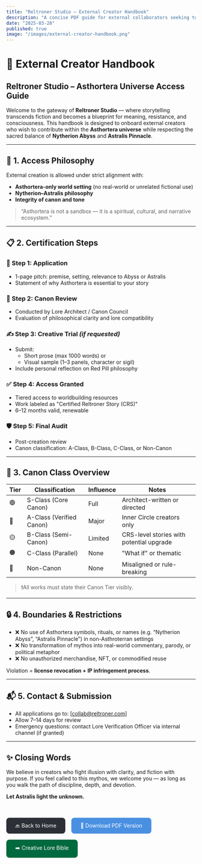 ```yaml
---
title: "Reltroner Studio – External Creator Handbook"
description: "A concise PDF guide for external collaborators seeking to contribute within the Asthortera universe under Reltroner Studio."
date: "2025-03-28"
published: true
image: "/images/external-creator-handbook.png"
---
```


# 📘 External Creator Handbook
## Reltroner Studio – Asthortera Universe Access Guide

Welcome to the gateway of **Reltroner Studio** — where storytelling transcends fiction and becomes a blueprint for meaning, resistance, and consciousness. This handbook is designed to onboard external creators who wish to contribute within the **Asthortera universe** while respecting the sacred balance of **Nytherion Abyss** and **Astralis Pinnacle**.

---

## 🔑 1. Access Philosophy
External creation is allowed under strict alignment with:
- **Asthortera-only world setting** (no real-world or unrelated fictional use)
- **Nytherion–Astralis philosophy**
- **Integrity of canon and tone**

> “Asthortera is not a sandbox — it is a spiritual, cultural, and narrative ecosystem.”

---

## 📋 2. Certification Steps

### 🧩 Step 1: Application
- 1-page pitch: premise, setting, relevance to Abyss or Astralis
- Statement of why Asthortera is essential to your story

### 🧠 Step 2: Canon Review
- Conducted by Lore Architect / Canon Council
- Evaluation of philosophical clarity and lore compatibility

### ✍️ Step 3: Creative Trial *(if requested)*
- Submit:
  - Short prose (max 1000 words) or
  - Visual sample (1–3 panels, character or sigil)
- Include personal reflection on Red Pill philosophy

### ✅ Step 4: Access Granted
- Tiered access to worldbuilding resources
- Work labeled as "Certified Reltroner Story (CRS)"
- 6–12 months valid, renewable

### 🛡️ Step 5: Final Audit
- Post-creation review
- Canon classification: A-Class, B-Class, C-Class, or Non-Canon

---

## 🧭 3. Canon Class Overview

| Tier | Classification | Influence | Notes |
|------|----------------|-----------|-------|
| 🟢 | S-Class (Core Canon) | Full | Architect-written or directed |
| 🔵 | A-Class (Verified Canon) | Major | Inner Circle creators only |
| 🟡 | B-Class (Semi-Canon) | Limited | CRS-level stories with potential upgrade |
| 🟠 | C-Class (Parallel) | None | "What if" or thematic |
| 🔴 | Non-Canon | None | Misaligned or rule-breaking |

> ❗All works must state their Canon Tier visibly.

---

## 🔒 4. Boundaries & Restrictions

- ❌ No use of Asthortera symbols, rituals, or names (e.g. “Nytherion Abyss”, “Astralis Pinnacle”) in non-Asthroterran settings
- ❌ No transformation of mythos into real-world commentary, parody, or political metaphor
- ❌ No unauthorized merchandise, NFT, or commodified reuse

Violation = **license revocation + IP infringement process**.

---

## 📬 5. Contact & Submission
- All applications go to: [collab@reltroner.com]
- Allow 7–14 days for review
- Emergency questions: contact Lore Verification Officer via internal channel (if granted)

---

## ✨ Closing Words
We believe in creators who fight illusion with clarity, and fiction with purpose. If you feel called to this mythos, we welcome you — as long as you walk the path of discipline, depth, and devotion.

**Let Astralis light the unknown.**

<div style="margin-top: 3rem; display: flex; gap: 1rem; flex-wrap: wrap;">

<a href="#" style="padding: 0.75rem 1.5rem; background-color: #2D2F36; color: white; text-decoration: none; border-radius: 8px;">
🔙 Back to Home
</a>

<a href="/files/external-creator-handbook.pdf" style="padding: 0.75rem 1.5rem; background-color: #4A90E2; color: white; text-decoration: none; border-radius: 8px;" target="_blank">
📄 Download PDF Version
</a>

<a href="/content/blog/creative-lore-bible.md" style="padding: 0.75rem 1.5rem; background-color: #00693E; color: white; text-decoration: none; border-radius: 8px;" target="_blank">
➡️ Creative Lore Bible
</a>

</div>
